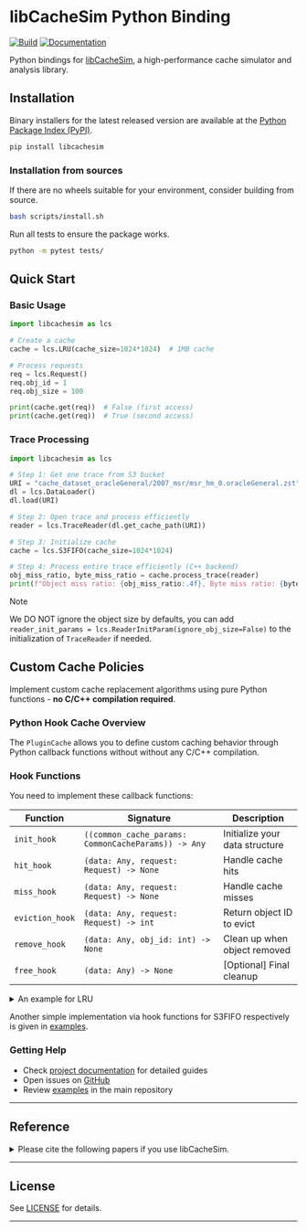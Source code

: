 # libCacheSim Python Binding

[![Build](https://github.com/cacheMon/libCacheSim-python/actions/workflows/build.yml/badge.svg)](https://github.com/cacheMon/libCacheSim-python/actions/workflows/build.yml)
[![Documentation](https://github.com/cacheMon/libCacheSim-python/actions/workflows/docs.yml/badge.svg)](docs.libcachesim.com/python)

Python bindings for [libCacheSim](https://github.com/1a1a11a/libCacheSim), a high-performance cache simulator and analysis library.

## Installation

Binary installers for the latest released version are available at the [Python Package Index (PyPI)](https://pypi.org/project/libcachesim).

```bash
pip install libcachesim
```

### Installation from sources

If there are no wheels suitable for your environment, consider building from source.

```bash
bash scripts/install.sh
```

Run all tests to ensure the package works.

```bash
python -m pytest tests/
```

## Quick Start

### Basic Usage

```python
import libcachesim as lcs

# Create a cache
cache = lcs.LRU(cache_size=1024*1024)  # 1MB cache

# Process requests
req = lcs.Request()
req.obj_id = 1
req.obj_size = 100

print(cache.get(req))  # False (first access)
print(cache.get(req))  # True (second access)
```

### Trace Processing

```python
import libcachesim as lcs

# Step 1: Get one trace from S3 bucket
URI = "cache_dataset_oracleGeneral/2007_msr/msr_hm_0.oracleGeneral.zst"
dl = lcs.DataLoader()
dl.load(URI)

# Step 2: Open trace and process efficiently
reader = lcs.TraceReader(dl.get_cache_path(URI))

# Step 3: Initialize cache
cache = lcs.S3FIFO(cache_size=1024*1024)

# Step 4: Process entire trace efficiently (C++ backend)
obj_miss_ratio, byte_miss_ratio = cache.process_trace(reader)
print(f"Object miss ratio: {obj_miss_ratio:.4f}, Byte miss ratio: {byte_miss_ratio:.4f}")
```

> [!NOTE]
> We DO NOT ignore the object size by defaults, you can add `reader_init_params = lcs.ReaderInitParam(ignore_obj_size=False)` to the initialization of `TraceReader` if needed.

## Custom Cache Policies

Implement custom cache replacement algorithms using pure Python functions - **no C/C++ compilation required**.

### Python Hook Cache Overview

The `PluginCache` allows you to define custom caching behavior through Python callback functions without without any C/C++ compilation. 

### Hook Functions

You need to implement these callback functions:

| Function | Signature | Description |
|----------|-----------|-------------|
| `init_hook` | `((common_cache_params: CommonCacheParams)) -> Any` | Initialize your data structure |
| `hit_hook` | `(data: Any, request: Request) -> None` | Handle cache hits |
| `miss_hook` | `(data: Any, request: Request) -> None` | Handle cache misses |
| `eviction_hook` | `(data: Any, request: Request) -> int` | Return object ID to evict |
| `remove_hook` | `(data: Any, obj_id: int) -> None` | Clean up when object removed |
| `free_hook` | `(data: Any) -> None` | [Optional] Final cleanup |

<details>
<summary>An example for LRU</summary>

```python
from collections import OrderedDict
from libcachesim import PluginCache, CommonCacheParams, Request, SyntheticReader, LRU


class StandaloneLRU:
    def __init__(self):
        self.cache_data = OrderedDict()

    def cache_hit(self, obj_id):
        if obj_id in self.cache_data:
            obj_size = self.cache_data.pop(obj_id)
            self.cache_data[obj_id] = obj_size

    def cache_miss(self, obj_id, obj_size):
        self.cache_data[obj_id] = obj_size

    def cache_eviction(self):
        evicted_id, _ = self.cache_data.popitem(last=False)
        return evicted_id

    def cache_remove(self, obj_id):
        if obj_id in self.cache_data:
            del self.cache_data[obj_id]


def cache_init_hook(common_cache_params: CommonCacheParams):
    return StandaloneLRU()


def cache_hit_hook(cache, request: Request):
    cache.cache_hit(request.obj_id)


def cache_miss_hook(cache, request: Request):
    cache.cache_miss(request.obj_id, request.obj_size)


def cache_eviction_hook(cache, request: Request):
    return cache.cache_eviction()


def cache_remove_hook(cache, obj_id):
    cache.cache_remove(obj_id)


def cache_free_hook(cache):
    cache.cache_data.clear()


plugin_lru_cache = PluginCache(
    cache_size=1024,
    cache_init_hook=cache_init_hook,
    cache_hit_hook=cache_hit_hook,
    cache_miss_hook=cache_miss_hook,
    cache_eviction_hook=cache_eviction_hook,
    cache_remove_hook=cache_remove_hook,
    cache_free_hook=cache_free_hook,
    cache_name="CustomizedLRU",
)
```
</details>


Another simple implementation via hook functions for S3FIFO respectively is given in [examples](examples/plugin_cache/s3fifo.py).

### Getting Help

- Check [project documentation](docs.libcachesim.com/python) for detailed guides
- Open issues on [GitHub](https://github.com/cacheMon/libCacheSim-python/issues)
- Review [examples](/example) in the main repository

---
## Reference
<details>
<summary> Please cite the following papers if you use libCacheSim. </summary>

```
@inproceedings{yang2020-workload,
    author = {Juncheng Yang and Yao Yue and K. V. Rashmi},
    title = {A large-scale analysis of hundreds of in-memory cache clusters at Twitter},
    booktitle = {14th USENIX Symposium on Operating Systems Design and Implementation (OSDI 20)},
    year = {2020},
    isbn = {978-1-939133-19-9},
    pages = {191--208},
    url = {https://www.usenix.org/conference/osdi20/presentation/yang},
    publisher = {USENIX Association},
}

@inproceedings{yang2023-s3fifo,
  title = {FIFO Queues Are All You Need for Cache Eviction},
  author = {Juncheng Yang and Yazhuo Zhang and Ziyue Qiu and Yao Yue and K.V. Rashmi},
  isbn = {9798400702297},
  publisher = {Association for Computing Machinery},
  booktitle = {Symposium on Operating Systems Principles (SOSP'23)},
  pages = {130–149},
  numpages = {20},
  year={2023}
}

@inproceedings{yang2023-qdlp,
  author = {Juncheng Yang and Ziyue Qiu and Yazhuo Zhang and Yao Yue and K.V. Rashmi},
  title = {FIFO Can Be Better than LRU: The Power of Lazy Promotion and Quick Demotion},
  year = {2023},
  isbn = {9798400701955},
  publisher = {Association for Computing Machinery},
  doi = {10.1145/3593856.3595887},
  booktitle = {Proceedings of the 19th Workshop on Hot Topics in Operating Systems (HotOS23)},
  pages = {70–79},
  numpages = {10},
}
```
If you used libCacheSim in your research, please cite the above papers.

</details>

---


## License
See [LICENSE](LICENSE) for details.

---